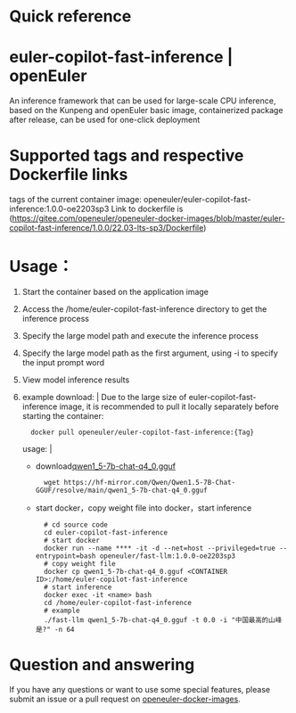 # Quick reference

# euler-copilot-fast-inference | openEuler
An inference framework that can be used for large-scale CPU inference, based on the Kunpeng and openEuler basic image, containerized package after release, can be used for one-click deployment

# Supported tags and respective Dockerfile links
tags of the current container image: openeuler/euler-copilot-fast-inference:1.0.0-oe2203sp3
Link to dockerfile is (https://gitee.com/openeuler/openeuler-docker-images/blob/master/euler-copilot-fast-inference/1.0.0/22.03-lts-sp3/Dockerfile)

# Usage：
1. Start the container based on the application image
2. Access the /home/euler-copilot-fast-inference directory to get the inference process
3. Specify the large model path and execute the inference process
4. Specify the large model path as the first argument, using -i to specify the input prompt word
5. View model inference results
6. example
    download: |
      Due to the large size of euler-copilot-fast-inference image, it is recommended to pull it locally separately before starting the container:

      ```
        docker pull openeuler/euler-copilot-fast-inference:{Tag}
      ```
    
    usage: |
      - download[qwen1_5-7b-chat-q4_0.gguf](https://hf-mirror.com/Qwen/Qwen1.5-7B-Chat-GGUF/tree/main)
        ```
          wget https://hf-mirror.com/Qwen/Qwen1.5-7B-Chat-GGUF/resolve/main/qwen1_5-7b-chat-q4_0.gguf
        ```
      
      - start docker，copy weight file into docker，start inference
        ```
          # cd source code
          cd euler-copilot-fast-inference
          # start docker
          docker run --name **** -it -d --net=host --privileged=true --entrypoint=bash openeuler/fast-llm:1.0.0-oe2203sp3
          # copy weight file
          docker cp qwen1_5-7b-chat-q4_0.gguf <CONTAINER ID>:/home/euler-copilot-fast-inference
          # start inference
          docker exec -it <name> bash
          cd /home/euler-copilot-fast-inference
          # example
          ./fast-llm qwen1_5-7b-chat-q4_0.gguf -t 0.0 -i "中国最高的山峰是?" -n 64
        ```
# Question and answering
If you have any questions or want to use some special features, please submit an issue or a pull request on [openeuler-docker-images](https://gitee.com/openeuler/openeuler-docker-images).